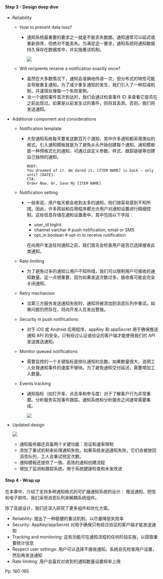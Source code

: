 #### Step 3 - Design deep dive

-   Reliability

    -   How to prevent data loss?

        -   通知系统最重要的要求之一就是不能丢失数据。通知通常可以延迟或重新排序，但绝对不能丢失。为满足这一要求，通知系统将通知数据持久保存在数据库中，并实施重试机制。

            ![](https://inasa.dev/image/systemdesign/10/12.png)

    -   Will recipients receive a notification exactly once?

        -   虽然在大多数情况下，通知会准确地传递一次，但分布式的特性可能会导致重复通知。为了减少重复通知的发生，我们引入了一种扣减机制，并谨慎处理每一个失败案例。
        -   当一个通知事件首次到达时，我们会通过检查事件 ID 来查看它是否在之前出现过。如果是以前发生过的事件，则将其丢弃。否则，我们将发送通知。

-   Additional component and considerations

    -   Notification template

        -   大型通知系统每天要发送数百万个通知，其中许多通知都采用类似的格式。引入通知模板就是为了避免从头开始创建每个通知。通知模板是一种预格式化的通知，可通过自定义参数、样式、跟踪链接等创建自己独特的通知。

            ```
            BODY:
            You dreamed of it. We dared it. [ITEM NAME] is back — only until [DATE].
            CTA:
            Order Now. Or, Save My [ITEM NAME]
            ```

            

    -   Notification setting

        -   一般来说，用户每天都会收到太多的通知，他们很容易感到不知所措。因此，许多网站和应用程序都允许用户对通知设置进行精细控制。这些信息存储在通知设置表中，其中包括以下字段：

            -   user_id   bigInt
            -   channel  varchar    # push notification, email or SMS
            -   opt_in   boolean    # opt-in to receive notification

            在向用户发送任何通知之前，我们首先会检查用户是否已选择接收此类通知。

    -   Rate limiting

        -   为了避免过多的通知让用户不知所措，我们可以限制用户可接收的通知数量。这一点很重要，因为如果发送次数过多，接收者可能会完全关闭通知。

    -   Retry mechanism

        -   当第三方服务发送通知失败时，通知将被添加到消息队列中重试。如果问题仍然存在，将向开发人员发出警报。

    -   Security in push notifications

        -   对于 iOS 或 Android 应用程序，appKey 和 appSecret 用于确保推送通知 API 的安全。只有经过认证或验证的客户端才能使用我们的 API 发送推送通知。

    -   Monitor queued notifications

        -   需要监控的一个关键指标是排队通知的总数。如果数量很大，说明工人处理通知事件的速度不够快。为了避免通知交付延迟，需要增加工人数量。

    -   Events tracking

        -   通知指标（如打开率、点击率和参与度）对于了解客户行为非常重要。分析服务实现事件跟踪。通知系统和分析服务之间通常需要集成。

            ![](https://inasa.dev/image/systemdesign/10/13.png)

-   Updated design

    ![](https://inasa.dev/image/systemdesign/10/14.png)

    -   通知服务器还具备两个关键功能：验证和速率限制
    -   添加了重试机制来处理通知失败。如果系统发送通知失败，它们会被放回消息队列，工人会重试预定次数。
    -   通知模板还提供了一致、高效的通知创建流程
    -   增加了监测和跟踪系统，用于系统健康检查和未来改进

#### Step 4 - Wrap up

在本章中，介绍了支持多种通知格式的可扩展通知系统的设计： 推送通知、短信和电子邮件。我们采用消息队列来解耦系统组件。

除了高层设计，我们还深入研究了更多组件和优化方案。

-   Reliability: 提出了一种稳健的重试机制，以尽量降低失败率
-   Security: AppKey/appSecret 对用于确保只有经过验证的客户端才能发送通知
-   Tracking and monitoring: 这些功能可在通知流程的任何阶段实施，以获取重要统计信息
-   Respect user settings: 用户可以选择不接收通知。系统会先检查用户设置，然后再发送通知
-   Rate limiting: 用户会喜欢对收到的通知数量设置频率上限



Pp. 160-165
